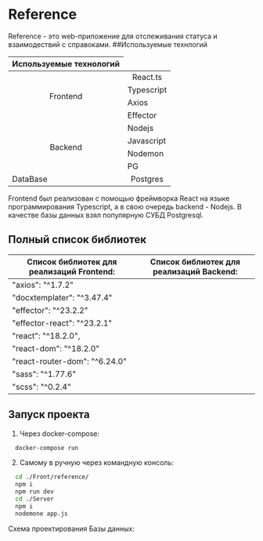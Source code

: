 # Reference

Reference - это web-приложение для отслеживания статуса и  взаимодествий с справоками.
##Используемые технлогий

<table>
    <thead>
        <tr>
            <th columnspan=2 >Используемые технологий</th>
        </tr>
    </thead>
    <tbody>
        <tr>
            <td rowspan=4 align="center">Frontend</td>
            <td  align="center">React.ts</td>
        </tr>
        <tr> <td> Typescript</td></tr>
        <tr><td> Axios</td></tr>
        <tr> <td>Effector</td></tr>
        <tr>
            <td rowspan=4 align="center">Backend</td>
            <td> Nodejs</td>
        </tr>
        <tr> <td>Javascript</td></tr> 
        <tr> <td>Nodemon</td></tr>
        <tr> <td>PG</td></tr>
        <tr>
            <td> DataBase</td>
            <td align="center">Postgres</td>
        </tr>
    </tbody>
</table>

  Frontend был реализован с помощью фреймворка React на языке программирования Typescript, а в свою очередь backend - Nodejs. В качестве базы данных взял популярную СУБД Рostgresql.

## Полный список библиотек
| Список библиотек для реализаций Frontend: | Список библиотек для реализаций Backend:|
|-------------------------------------------|-----------------------------------------|
|       "axios": "^1.7.2"                   |                                         |
|       "docxtemplater": "^3.47.4"          |                                         |
|       "effector": "^23.2.2"               |                                         |
|       "effector-react": "^23.2.1"         |                                         |
|       "react": "^18.2.0",                 |                                         |
|       "react-dom": "^18.2.0"              |                                         |
|       "react-router-dom": "^6.24.0"       |                                         |
|       "sass": "^1.77.6"                   |                                         |
|       "scss": "^0.2.4"                    |                                         |

## Запуск проекта
  1) Через docker-compose:
  ```bash
    docker-compose run
 ```   
  2) Самому в ручную через командную консоль:
  ```bash
    cd ./Front/reference/
    npm i
    npm run dev
    cd ./Server
    npm i
    nodemone app.js
 ```

Схема проектирования Базы данных:




